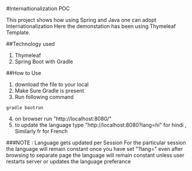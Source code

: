 #Internaltionalization POC

This project shows how using Spring and Java one can adopt Internationalization 
Here the demonstation has been using Thymeleaf Template. 

##Technology used 
1. Thymeleaf 
2. Spring Boot with Gradle

##How to Use
1. download the file to your local 
2. Make Sure Gradle is present 
3. Run following command 
```
gradle bootrun
```
4. on browser run "http://localhost:8080/"
5. to update the language type "http://localhost:8080?lang=hi" for hindi , Similarly fr for French

###NOTE : Language gets updated per Session 
For the particular session the language will remain constant once you have set "?lang=<langCode>" 
even after browsing to separate page the language will remain constant unless user restarts server 
or updates the language preferance   